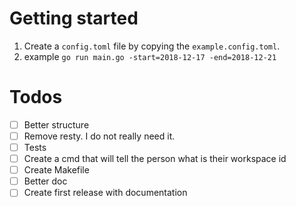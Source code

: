 # Getting started

1. Create a `config.toml` file by copying the `example.config.toml`.
2. example `go run main.go -start=2018-12-17 -end=2018-12-21`

# Todos

- [ ] Better structure
- [ ] Remove resty. I do not really need it.
- [ ] Tests
- [ ] Create a cmd that will tell the person what is their workspace id
- [ ] Create Makefile
- [ ] Better doc
- [ ] Create first release with documentation
